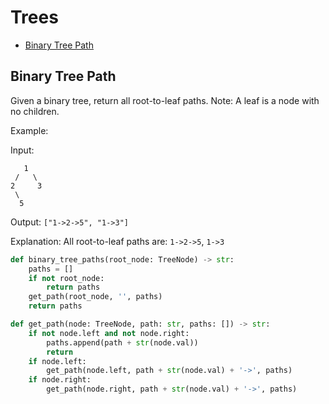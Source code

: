 # Trees

* [Binary Tree Path](#binary-tree-path)

## Binary Tree Path

Given a binary tree, return all root-to-leaf paths.
Note: A leaf is a node with no children.

Example:

Input:
```
   1
 /   \
2     3
 \
  5
```
Output: `["1->2->5", "1->3"]`

Explanation: All root-to-leaf paths are: `1->2->5`, `1->3`

```python
def binary_tree_paths(root_node: TreeNode) -> str:
    paths = []
    if not root_node:
        return paths
    get_path(root_node, '', paths)
    return paths

def get_path(node: TreeNode, path: str, paths: []) -> str:
    if not node.left and not node.right:
        paths.append(path + str(node.val))
        return
    if node.left:
        get_path(node.left, path + str(node.val) + '->', paths)
    if node.right:
        get_path(node.right, path + str(node.val) + '->', paths)
```
